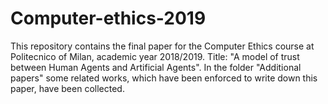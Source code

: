 # Computer-ethics-2019
This repository contains the final paper for the Computer Ethics course at Politecnico of Milan, academic year 2018/2019. Title: "A model of trust between Human Agents and Artificial Agents". In the folder "Additional papers" some related works, which have been enforced to write down this paper, have been collected.
